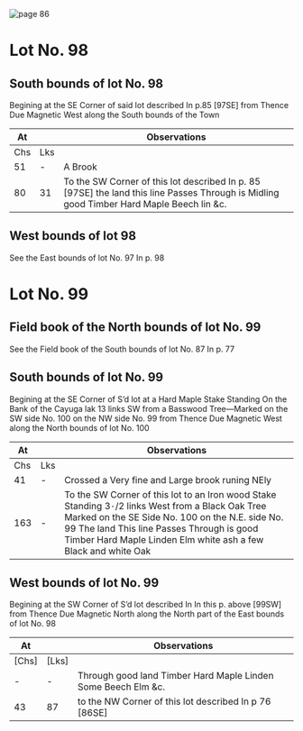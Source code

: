 ![page 86](image/fieldbook/ovid-page-86.jpg)

# Lot No. 98

## South bounds of lot No. 98
Begining at the SE Corner of said lot described In p.85 [97SE] from Thence Due Magnetic West along the South bounds of the Town

| At |    | Observations |
| -- | -- | ------------ |
| Chs | Lks | |
51 | - | A Brook
80 | 31 | To the SW Corner of this lot described In p. 85 [97SE] the land this line Passes Through is Midling good Timber Hard Maple Beech lin &c.

## West bounds of lot 98
See the East bounds of lot No. 97 In p. 98

# Lot No. 99

## Field book of the North bounds of lot No. 99
See the Field book of the South bounds of lot No. 87 In p. 77 

## South bounds of lot No. 99
Begining at the SE Corner of S’d lot at a Hard Maple Stake Standing On the Bank of the
Cayuga lak 13 links SW from a Basswood Tree—Marked on the SW side No. 100 on the NW side No. 99 from Thence Due Magnetic West along the North bounds of lot No. 100

| At |    | Observations |
| -- | -- | ------------ |
| Chs | Lks | |
41 | - | Crossed a Very fine and Large brook runing NEly 
163 | - | To the SW Corner of this lot to an Iron wood Stake Standing 3٠/2 links West from a Black Oak Tree Marked on the SE Side No. 100 on the N.E. side No. 99 The land This line Passes Through is good Timber Hard Maple Linden Elm white ash a few Black and white Oak

## West bounds of lot No. 99
Begining at the SW Corner of S’d lot described In In this p. above [99SW] from Thence Due Magnetic North along the North part of the East bounds of lot No. 98

| At |    | Observations |
| -- | -- | ------------ |
| [Chs] | [Lks] | |
| - | - | Through good land Timber Hard Maple Linden Some Beech Elm &c.
43 | 87 | to the NW Corner of this lot described In p 76 [86SE]
